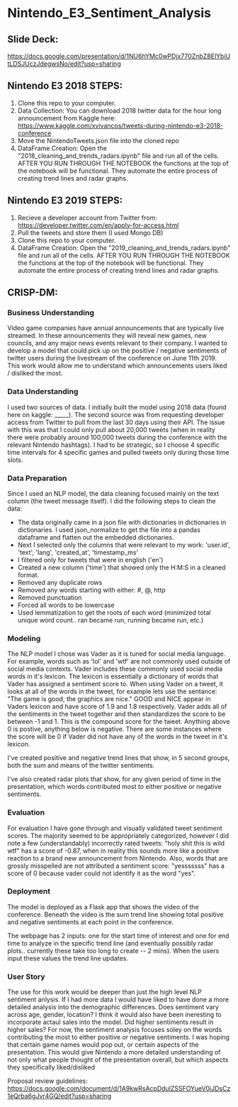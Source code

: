 # Nintendo_E3_Sentiment_Analysis

## Slide Deck:
https://docs.google.com/presentation/d/1NU6hYMc0wPDjx770ZnbZ8ElYbiUtLDSJUczJdegwsNo/edit?usp=sharing

## Nintendo E3 2018 STEPS:
1) Clone this repo to your computer.
2) Data Collection: You can download 2018 twitter data for the hour long announcement from Kaggle here: https://www.kaggle.com/xvivancos/tweets-during-nintendo-e3-2018-conference
3) Move the NintendoTweets.json file into the cloned repo
3) DataFrame Creation: Open the "2018_cleaning_and_trends_radars.ipynb" file and run all of the cells. AFTER YOU RUN THROUGH THE NOTEBOOK the functions at the top of the notebook will be functional. They automate the entire process of creating trend lines and radar graphs. 

## Nintendo E3 2019 STEPS:
1) Recieve a developer account from Twitter from: https://developer.twitter.com/en/apply-for-access.html  
2) Pull the tweets and store them (I used Mongo DB)  
3) Clone this repo to your computer.
4) DataFrame Creation: Open the "2019_cleaning_and_trends_radars.ipynb" file and run all of the cells. AFTER YOU RUN THROUGH THE NOTEBOOK the functions at the top of the notebook will be functional. They automate the entire process of creating trend lines and radar graphs. 

## CRISP-DM:

### Business Understanding    
Video game companies have annual announcements that are typically live streamed. In these announcements they will reveal new games, new councils, and any major news events relevant to their company. I wanted to develop a model that could pick up on the positive / negative sentiments of twitter users during the livestream of the conference on June 11th 2019. This work would allow me to understand which announcements users liked / disliked the most.  

### Data Understanding   
I used two sources of data. I initially built the model using 2018 data (found here on kaggle: _____). The second source was from requesting developer access from Twitter to pull from the last 30 days using their API. The issue with this was that I could only pull about 20,000 tweets (when in reality there were probably around 100,000 tweets during the conference with the relevant Nintendo hashtags). I had to be strategic, so I choose 4 specific time intervals for 4 specific games and pulled tweets only during those time slots.  

### Data Preparation   
Since I used an NLP model, the data cleaning focused mainly on the text column (the tweet message itself). I did the following steps to clean the data: 
* The data originally came in a json file with dictionaries in dictionaries in dictionaries. I used json_normalize to get the file into a pandas dataframe and flatten out the embedded dictionaries. 
* Next I selected only the columns that were relevant to my work: 'user.id', 'text', 'lang', 'created_at', 'timestamp_ms'
* I filtered only for tweets that were in english ('en')
* Created a new column ('time') that showed only the H:M:S in a cleaned format. 
* Removed any duplicate rows
* Removed any words starting with either: #, @, http
* Removed punctuation
* Forced all words to be lowercase
* Used lemmatization to get the roots of each word (minimized total unique word count.. ran became run, running became run, etc.) 

### Modeling   
The NLP model I chose was Vader as it is tuned for social media language. For example, words such as 'lol' and 'wtf' are not commonly used outside of social media contexts. Vader includes these commonly used social media words in it's lexicon. The lexicon is essentially a dictionary of words that Vader has assigned a sentiment score to. When using Vader on a tweet, it looks at all of the words in the tweet, for example lets use the sentance: "The game is good, the graphics are nice." 
GOOD and NICE appear in Vaders lexicon and have score of 1.9 and 1.8 respectively. Vader adds all of the sentiments in the tweet together and then standardizes the score to be between -1 and 1. This is the compound score for the tweet. Anything above 0 is postive, anything below is negative. There are some instances where the score will be 0 if Vader did not have any of the words in the tweet in it's lexicon. 

I've created positive and negative trend lines that show, in 5 second groups, both the sum and means of the twitter sentiments. 

I've also created radar plots that show, for any given period of time in the presentation, which words contributed most to either positive or negative sentiments. 


### Evaluation  
For evaluation I have gone through and visually validated tweet sentiment scores. The majority seemed to be appropriately categorized, however I did note a few (understandably) incorrectly rated tweets: "holy shit this is wild wtf" has a score of -0.87, when in reality this sounds more like a positive reaction to a brand new announcement from Nintendo. Also, words that are grossly misspelled are not attributed a sentiment score: "yesssssss" has a score of 0 because vader could not identify it as the word "yes".

### Deployment  
The model is deployed as a Flask app that shows the video of the conference. Beneath the video is the sum trend line showing total positive and negative sentiments at each point in the conference. 

The webpage has 2 inputs: one for the start time of interest and one for end time to analyze in the specific trend line (and eventually possibly radar plots.. currently these take too long to create -- 2 mins). When the users input these values the trend line updates.

### User Story   
The use for this work would be deeper than just the high level NLP sentiment anlysis. If I had more data I would have liked to have done a more detailed analysis into the demographic differences. Does sentiment vary across age, gender, location? I think it would also have been ineresting to incorporate actaul sales into the model. Did higher sentiments result in higher sales? 
For now, the sentiment analysis focuses soley on the words contributing the most to either positive or negative sentiments. I was hoping that certain game names would pop out, or certain aspects of the presentation. This would give Nintendo a more detailed understanding of not only what people thought of the presentation overall, but which aspects they specifically liked/disliked 

Proposal review guidelines:
https://docs.google.com/document/d/1A9kwRsAcpDdulZSSFOYueV0iJDsCz1eQrba6gJvr4GQ/edit?usp=sharing 

